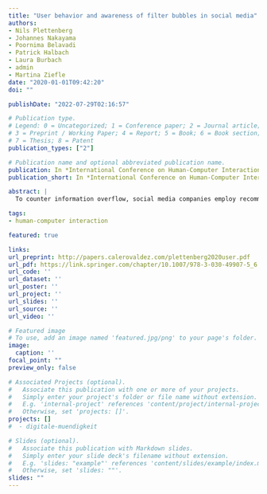 ```yaml
---
title: "User behavior and awareness of filter bubbles in social media"
authors:
- Nils Plettenberg
- Johannes Nakayama
- Poornima Belavadi
- Patrick Halbach
- Laura Burbach
- admin
- Martina Ziefle
date: "2020-01-01T09:42:20"
doi: ""

publishDate: "2022-07-29T02:16:57"

# Publication type.
# Legend: 0 = Uncategorized; 1 = Conference paper; 2 = Journal article;
# 3 = Preprint / Working Paper; 4 = Report; 5 = Book; 6 = Book section;
# 7 = Thesis; 8 = Patent
publication_types: ["2"]

# Publication name and optional abbreviated publication name.
publication: In *International Conference on Human-Computer Interaction*
publication_short: In *International Conference on Human-Computer Interaction*

abstract: |
  To counter information overflow, social media companies employ recommender algorithms that potentially lead to filter bubbles. This leaves users’ newsfeed vulnerable to misinformation and might not provide them with a view of the full spectrum of news. There is research on the reaction of users confronted with filter bubbles and tools to avoid them, but it is not much known about the users’ awareness of the phenomenon. We conducted a survey about the usage of Facebook’s newsfeed with 140 participants from Germany and identified two user groups with k-means clustering. One group consisting of passive Facebook users was not very aware of the issue, while users of the other group, mainly heavy professional Facebook users were more aware and more inclined to apply avoidance strategies. Especially users who were aware of filter bubbles wished for a tool to counter them. We recommend targeting users …

tags:
- human-computer interaction

featured: true

links:
url_preprint: http://papers.calerovaldez.com/plettenberg2020user.pdf
url_pdf: https://link.springer.com/chapter/10.1007/978-3-030-49907-5_6
url_code: ''
url_dataset: ''
url_poster: ''
url_project: ''
url_slides: ''
url_source: ''
url_video: ''

# Featured image
# To use, add an image named 'featured.jpg/png' to your page's folder.
image:
  caption: ''
focal_point: ""
preview_only: false

# Associated Projects (optional).
#   Associate this publication with one or more of your projects.
#   Simply enter your project's folder or file name without extension.
#   E.g. 'internal-project' references 'content/project/internal-project/index.md'.
#   Otherwise, set 'projects: []'.
projects: []
#  - digitale-muendigkeit

# Slides (optional).
#   Associate this publication with Markdown slides.
#   Simply enter your slide deck's filename without extension.
#   E.g. 'slides: "example"' references 'content/slides/example/index.md'.
#   Otherwise, set 'slides: ""'.
slides: ""
---
```


